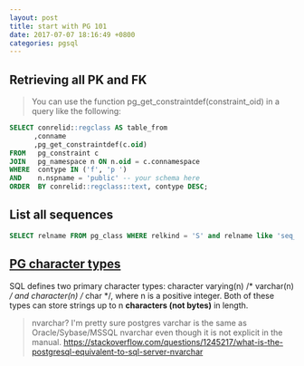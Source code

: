 ```yaml
---
layout: post
title: start with PG 101
date: 2017-07-07 18:16:49 +0800
categories: pgsql
---
```


## Retrieving all PK and FK

> You can use the function pg\_get\_constraintdef(constraint\_oid) in a query like the following:
``` sql
SELECT conrelid::regclass AS table_from
      ,conname
      ,pg_get_constraintdef(c.oid)
FROM   pg_constraint c
JOIN   pg_namespace n ON n.oid = c.connamespace
WHERE  contype IN ('f', 'p ')
AND    n.nspname = 'public' -- your schema here
ORDER  BY conrelid::regclass::text, contype DESC;
```

## List all sequences

``` sql
SELECT relname FROM pg_class WHERE relkind = 'S' and relname like 'seq_%';
```

## [PG character types](https://www.postgresql.org/docs/9.3/static/datatype-character.html)

SQL defines two primary character types: character varying(n) /* varchar(n) */ and character(n) /* char */, where n is a positive integer. 
Both of these types can store strings up to n **characters (not bytes)** in length.

> nvarchar? I'm pretty sure postgres varchar is the same as Oracle/Sybase/MSSQL nvarchar even though it is not explicit in the manual.
https://stackoverflow.com/questions/1245217/what-is-the-postgresql-equivalent-to-sql-server-nvarchar

